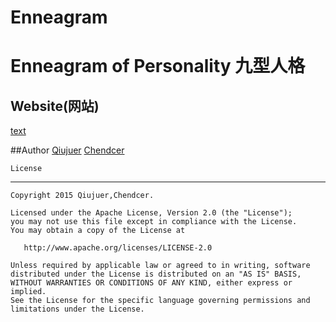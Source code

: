 # Enneagram

Enneagram of Personality 九型人格
=============

## Website(网站)

[text](http://nine.qiujuer.net)

##Author
	[Qiujuer](https://github.com/qiujuer)
	[Chendcer](https://github.com/chendcer)

	License
--------

    Copyright 2015 Qiujuer,Chendcer.

    Licensed under the Apache License, Version 2.0 (the "License");
    you may not use this file except in compliance with the License.
    You may obtain a copy of the License at

       http://www.apache.org/licenses/LICENSE-2.0

    Unless required by applicable law or agreed to in writing, software
    distributed under the License is distributed on an "AS IS" BASIS,
    WITHOUT WARRANTIES OR CONDITIONS OF ANY KIND, either express or implied.
    See the License for the specific language governing permissions and
    limitations under the License.